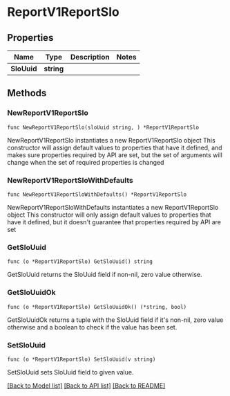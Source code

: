 # ReportV1ReportSlo

## Properties

Name | Type | Description | Notes
------------ | ------------- | ------------- | -------------
**SloUuid** | **string** |  | 

## Methods

### NewReportV1ReportSlo

`func NewReportV1ReportSlo(sloUuid string, ) *ReportV1ReportSlo`

NewReportV1ReportSlo instantiates a new ReportV1ReportSlo object
This constructor will assign default values to properties that have it defined,
and makes sure properties required by API are set, but the set of arguments
will change when the set of required properties is changed

### NewReportV1ReportSloWithDefaults

`func NewReportV1ReportSloWithDefaults() *ReportV1ReportSlo`

NewReportV1ReportSloWithDefaults instantiates a new ReportV1ReportSlo object
This constructor will only assign default values to properties that have it defined,
but it doesn't guarantee that properties required by API are set

### GetSloUuid

`func (o *ReportV1ReportSlo) GetSloUuid() string`

GetSloUuid returns the SloUuid field if non-nil, zero value otherwise.

### GetSloUuidOk

`func (o *ReportV1ReportSlo) GetSloUuidOk() (*string, bool)`

GetSloUuidOk returns a tuple with the SloUuid field if it's non-nil, zero value otherwise
and a boolean to check if the value has been set.

### SetSloUuid

`func (o *ReportV1ReportSlo) SetSloUuid(v string)`

SetSloUuid sets SloUuid field to given value.



[[Back to Model list]](../README.md#documentation-for-models) [[Back to API list]](../README.md#documentation-for-api-endpoints) [[Back to README]](../README.md)



